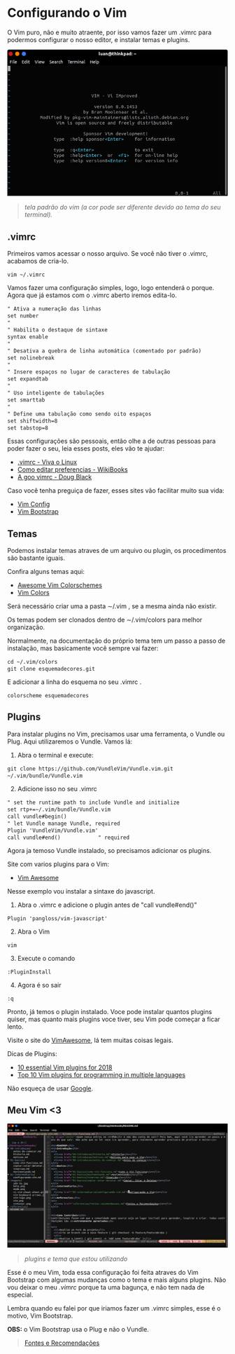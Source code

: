 <h1>Configurando o Vim</h1>

O Vim puro, não e muito atraente, por isso vamos fazer um .vimrc para podermos configurar o nosso editor, e instalar temas e plugins.

<img src="../imagens/vim.png">

<blockquote><i>tela padrão do vim (a cor pode ser diferente devido ao tema do seu terminal).</i></blockquote>

<h2>.vimrc</h2>

Primeiros vamos acessar o nosso arquivo. Se você não tiver o .vimrc, acabamos de cria-lo.

```shell
vim ~/.vimrc
```


Vamos fazer uma configuração simples, logo, logo entenderá o porque.
Agora que já estamos com o .vimrc aberto iremos edita-lo.

```vim
" Ativa a numeração das linhas
set number
"
" Habilita o destaque de sintaxe
syntax enable
"
" Desativa a quebra de linha automática (comentado por padrão)
set nolinebreak
"
" Insere espaços no lugar de caracteres de tabulação
set expandtab
"
" Uso inteligente de tabulações
set smarttab
"
" Define uma tabulação como sendo oito espaços
set shiftwidth=8
set tabstop=8
```

Essas configurações são  pessoais, então olhe a de outras pessoas para poder fazer o seu, leia esses posts, eles vão te ajudar:
<ul>
  <li><a href="https://www.vivaolinux.com.br/etc/vimrc-2/">.vimrc - Viva o Linux</a></li>
  <li>
 <a href="https://pt.wikibooks.org/wiki/Vim/Como_editar_prefer%C3%AAncias">Como editar preferencias - WikiBooks</a></li>
  <li><a href="https://dougblack.io/words/a-good-vimrc.html">A goo vimrc - Doug Black</a></li>
</ul>

Caso você tenha preguiça de fazer, esses sites vão facilitar muito sua vida:
<ul>
  <li><a href="https://vimconfig.com/">Vim Config</a></li>
  <li><a href="https://vim-bootstrap.com/">Vim Bootstrap</a></li>
</ul>

<h2>Temas</h2>

Podemos instalar temas atraves de um arquivo ou plugin, os procedimentos são bastante iguais.

Confira alguns temas aqui:
<ul>
  <li><a href="https://github.com/rafi/awesome-vim-colorschemes">Awesome Vim Colorschemes</a></li>
  <li><a href="http://vimcolors.com/">Vim Colors</a></li>
</ul>

Será necessário criar uma a pasta ∼/.vim , se a mesma ainda não existir.

Os temas podem ser clonados dentro de ∼/.vim/colors para melhor organização.

Normalmente, na documentação do próprio tema tem um passo a passo de instalação, mas
basicamente você sempre vai fazer:

```shell
cd ~/.vim/colors
git clone esquemadecores.git
```
E adicionar a linha do esquema no seu .vimrc .

```vim
colorscheme esquemadecores
```
<h2>Plugins</h2>

Para instalar plugins no Vim, precisamos usar uma ferramenta, o Vundle ou Plug. Aqui utilizaremos o Vundle. Vamos lá:

1. Abra o terminal e execute:
```shell
git clone https://github.com/VundleVim/Vundle.vim.git ~/.vim/bundle/Vundle.vim
```

2. Adicione isso no seu .vimrc

```vim
" set the runtime path to include Vundle and initialize 
set rtp+=~/.vim/bundle/Vundle.vim
call vundle#begin()
" let Vundle manage Vundle, required
Plugin 'VundleVim/Vundle.vim'
call vundle#end()            " required
```
Agora ja temoso Vundle instalado, so precisamos adicionar os plugins.

Site com varios plugins para o Vim:

<ul>
  <li><a href="https://vimawesome.com/">Vim Awesome</a></li>
</ul>

Nesse exemplo vou instalar a sintaxe do javascript.

1. Abra o .vimrc e adicione o plugin antes de "call vundle#end()"

```vim
Plugin 'pangloss/vim-javascript'
```

2. Abra o Vim

```shell
vim
```

3. Execute o comando

```vim
:PluginInstall
```

4. Agora é so sair

```vim
:q
```

Pronto, já temos o plugin instalado. Voce pode instalar quantos plugins quiser, mas quanto mais plugins voce tiver, seu Vim pode começar a ficar lento.

Visite o site do <a href="vimawesome.com/">VimAwesome</a>, lá tem muitas coisas legais.

Dicas de Plugins:
<ul>
  <li><a href="https://medium.com/@huntie/10-essential-vim-plugins-for-2018-39957190b7a9">10 essential Vim plugins for 2018</a></li>
  <li><a href="https://opensource.com/article/19/11/vim-plugins">Top 10 Vim plugins for programming in multiple languages</a></li>
</ul>

Não esqueça de usar <a href="www.google.com">Google</a>.

<h2>Meu Vim <3</h2>

<img src="../imagens/meu-vim.png">
<blockquote><i>plugins e tema que estou utilizando</i></blockquote>

Esse é o meu Vim, toda essa configuração foi feita atraves do Vim Bootstrap com algumas mudanças como o tema e mais alguns plugins. Não vou deixar o meu <i>.vimrc</i> porque ta uma bagunça, e não tem nada de especial. 

Lembra quando eu falei por que iriamos fazer um .vimrc simples, esse é o motivo, Vim Bootstrap.

<b>OBS:</b> o Vim Bootstrap usa o Plug e não o Vundle.

<blockquote><a href="../referencias/fontes-recomendacoes.md">Fontes e Recomendações</a><blockquote>